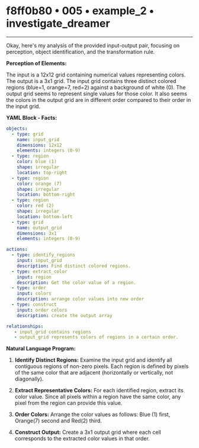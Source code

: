 # f8ff0b80 • 005 • example_2 • investigate_dreamer

---
Okay, here's my analysis of the provided input-output pair, focusing on perception, object identification, and the transformation rule.

**Perception of Elements:**

The input is a 12x12 grid containing numerical values representing colors. The output is a 3x1 grid. The input grid contains three distinct colored regions (blue=1, orange=7, red=2) against a background of white (0). The output grid seems to represent single values for those color. It also seems the colors in the output grid are in different order compared to their order in the input grid.

**YAML Block - Facts:**



```yaml
objects:
  - type: grid
    name: input_grid
    dimensions: 12x12
    elements: integers (0-9)
  - type: region
    color: blue (1)
    shape: irregular
    location: top-right
  - type: region
    color: orange (7)
    shape: irregular
    location: bottom-right
  - type: region
    color: red (2)
    shape: irregular
    location: bottom-left
  - type: grid
    name: output_grid
    dimensions: 3x1
    elements: integers (0-9)

actions:
  - type: identify_regions
    input: input_grid
    description: Find distinct colored regions.
  - type: extract_color
    input: region
    description: Get the color value of a region.
  - type: order
    input: colors
    description: arrange color values into new order
  - type: construct
    input: order colors
    description: create the output array

relationships:
   - input_grid contains regions
   - output_grid represents colors of regions in a certain order.

```



**Natural Language Program:**

1.  **Identify Distinct Regions:** Examine the input grid and identify all contiguous regions of non-zero pixels. Each region is defined by pixels of the same color that are adjacent (horizontally or vertically, not diagonally).

2.  **Extract Representative Colors:** For each identified region, extract its color value. Since all pixels within a region have the same color, any pixel from the region can provide this value.

3. **Order Colors:** Arrange the color values as follows: Blue (1) first, Orange(7) second and Red(2) third.

4.  **Construct Output:** Create a 3x1 output grid where each cell corresponds to the extracted color values in that order.

